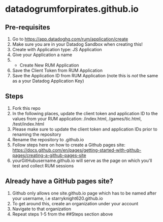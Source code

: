 # datadogrumforpirates.github.io

## Pre-requisites

1. Go to https://app.datadoghq.com/rum/application/create
2.   Make sure you are in your Datadog Sandbox when creating this! 
3. Create with Application type: JS Application
4. Give your Application a name
5. + Create New RUM Application
6. Save the Client Token from RUM Application
7. Save the Application ID from RUM Application (note this is _*not*_ the same as a your Datadog Application Key)

## Steps
1. Fork this repo
2. In the following places, update the client token and application ID to the values from your RUM application: /index.html, /games/tic.html, /test/index.html
3. Please make sure to update the client token and application IDs prior to renaming the repository
4. Rename the repository to <yourGitHubusername>.github.io
5. Follow steps here on how to create a Github pages site: https://docs.github.com/en/pages/getting-started-with-github-pages/creating-a-github-pages-site
6. yourGitHubusername.github.io will serve as the page on which you'll test and collect RUM sessions

## Already have a GitHub pages site?
1. Github only allows one site.github.io page which has to be named after your username, i.e starryknight620.github.io
2. To get around this, create an organization under your account
3. Navigate to that organization
4. Repeat steps 1-5 from the ##Steps section above
